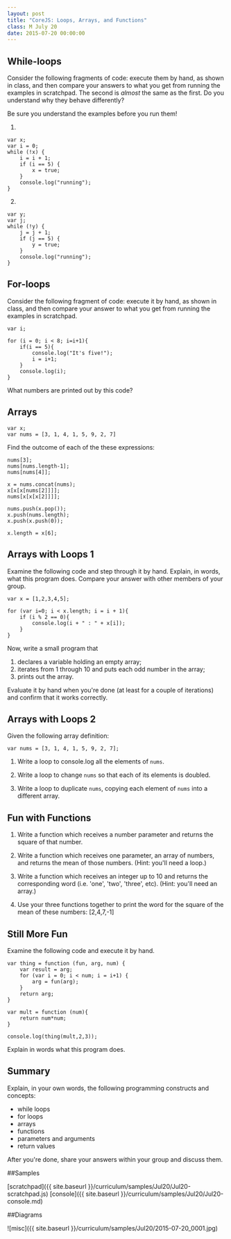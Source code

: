 ```yaml
---
layout: post
title: "CoreJS: Loops, Arrays, and Functions"
class: M July 20
date: 2015-07-20 00:00:00
---
```


## While-loops

Consider the following fragments of code: execute them by hand, as shown in class, and then compare your answers to what you get from running the examples in scratchpad. The second is *almost* the same as the first. Do you understand why they behave differently?

Be sure you understand the examples before you run them!

1.

```
var x;
var i = 0;
while (!x) {
	i = i + 1;
	if (i == 5) {
		x = true;
	}
	console.log("running");
}
```

2.

```
var y;
var j;
while (!y) {
	j = j + 1;
	if (j == 5) {
		y = true;
	}
	console.log("running");
}
```

## For-loops

Consider the following fragment of code: execute it by hand, as shown in class, and then compare your answer to what you get from running the examples in scratchpad.

```
var i;
    
for (i = 0; i < 8; i=i+1){
    if(i == 5){
        console.log("It's five!");
        i = i+1;
    }
    console.log(i);
}
```

What numbers are printed out by this code?


## Arrays
```
var x;
var nums = [3, 1, 4, 1, 5, 9, 2, 7]
```

Find the outcome of each of the these expressions:

```
nums[3];
nums[nums.length-1];
nums[nums[4]];

x = nums.concat(nums);
x[x[x[nums[2]]]];
nums[x[x[x[2]]]];

nums.push(x.pop());
x.push(nums.length);
x.push(x.push(0));

x.length = x[6];
```

## Arrays with Loops 1

Examine the following code and step through it by hand. Explain, in words, what this program does. Compare your answer with other members of your group.

```
var x = [1,2,3,4,5];

for (var i=0; i < x.length; i = i + 1){
    if (i % 2 == 0){
        console.log(i + " : " + x[i]);
    }
}
```

Now, write a small program that

1.  declares a variable holding an empty array;
2.  iterates from 1 through 10 and puts each odd number in the array;
3.  prints out the array.

Evaluate it by hand when you're done (at least for a couple of iterations) and confirm that it works correctly.


## Arrays with Loops 2

Given the following array definition:
```
var nums = [3, 1, 4, 1, 5, 9, 2, 7];
```

1. Write a loop to console.log all the elements of `nums`.

2. Write a loop to change `nums` so that each of its elements is doubled.

3. Write a loop to duplicate `nums`, copying each element of `nums` into a different array.




## Fun with Functions

1. Write a function which receives a number parameter and returns the square of that number.

2. Write a function which receives one parameter, an array of numbers, and returns the mean of those numbers.  (Hint: you'll need a loop.)

3. Write a function which receives an integer up to 10 and returns the corresponding word (i.e. 'one', 'two', 'three', etc).  (Hint: you'll need an array.)

4.  Use your three functions together to print the word for the square of the mean of these numbers: [2,4,7,-1]

## Still More Fun

Examine the following code and execute it by hand.

```
var thing = function (fun, arg, num) {
	var result = arg;
	for (var i = 0; i < num; i = i+1) {
		arg = fun(arg);
	}
	return arg;
}

var mult = function (num){
	return num*num;
}

console.log(thing(mult,2,3));
```

Explain in words what this program does.

## Summary

Explain, in your own words, the following programming constructs and concepts:

-   while loops
-   for loops
-	arrays
-	functions
-	parameters and arguments
-	return values

After you're done, share your answers within your group and discuss them.

##Samples

[scratchpad]({{ site.baseurl }}/curriculum/samples/Jul20/Jul20-scratchpad.js)
[console]({{ site.baseurl }}/curriculum/samples/Jul20/Jul20-console.md)

##Diagrams

![misc]({{ site.baseurl }}/curriculum/samples/Jul20/2015-07-20_0001.jpg)
